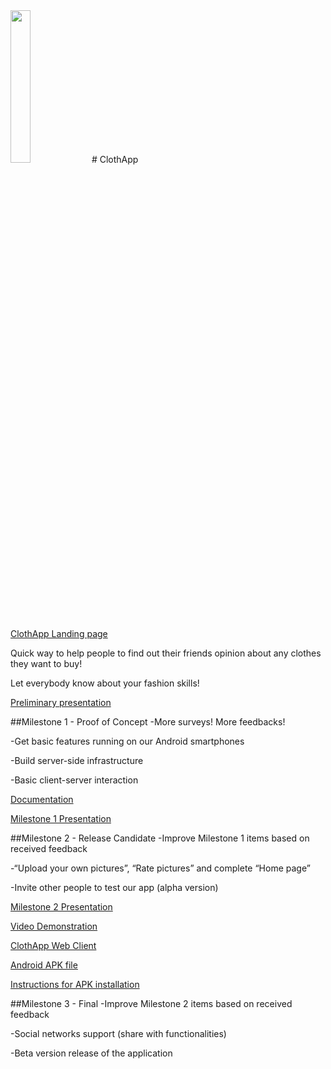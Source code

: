<img href="http://www.clothapp.it" src="https://github.com/ClothAppProject/ClothAppAndroid/blob/master/app/src/main/res/mipmap-hdpi/logo.png" height="25%" width="25%">
# ClothApp

<a href="http://www.clothapp.it">ClothApp Landing page</a>

Quick way to help people to find out their friends opinion about any clothes they want to buy!

Let everybody know about your fashion skills!

<a href="https://docs.google.com/presentation/d/1QBCxm5lctJuiceI9O5ATjL4jBBoCHMhk5YnG22vaoBg/edit?usp=sharing">Preliminary presentation</a>

##Milestone 1 - Proof of Concept
-More surveys! More feedbacks!

-Get basic features running on our Android smartphones

-Build server-side infrastructure

-Basic client-server interaction

<a href="https://docs.google.com/document/d/1xguBJDqAv-cE_bg4CyerdYcvj0UBzced0T2Gtj93XfY/edit?usp=sharing">Documentation</a>

<a href="https://docs.google.com/presentation/d/1E-Qs7uOaI9LWKQU4rwZBQnf1kYY-OAy7An0fMl75DX4/edit?usp=sharing">Milestone 1 Presentation</a>



##Milestone 2 - Release Candidate
-Improve Milestone 1 items based on received feedback

-“Upload your own pictures”, “Rate pictures” and complete “Home page”

-Invite other people to test our app (alpha version)

<a href="https://docs.google.com/presentation/d/1IVHUUHgL3tFHkTFAf8R6Q-FazIAPwUzy8d3uyJKMEDI/edit?usp=sharing">Milestone 2 Presentation</a>

<a href="https://www.youtube.com/watch?v=xy_4AmtxX3I">Video Demonstration</a>

<a href="https://www.clothapp.it/webapp">ClothApp Web Client</a>

<a href="https://drive.google.com/open?id=0B9L9fgnPwZntTU9ZcUFsV0phenM">Android APK file</a>

<a href="https://docs.google.com/document/d/1Oz0-bGhi9H724wei3maeqoo8ga_PGFZu32Api91oAkU/edit?usp=drive_web">Instructions for APK installation</a>

##Milestone 3 - Final
-Improve Milestone 2 items based on received feedback

-Social networks support (share with functionalities)

-Beta version release of the application
